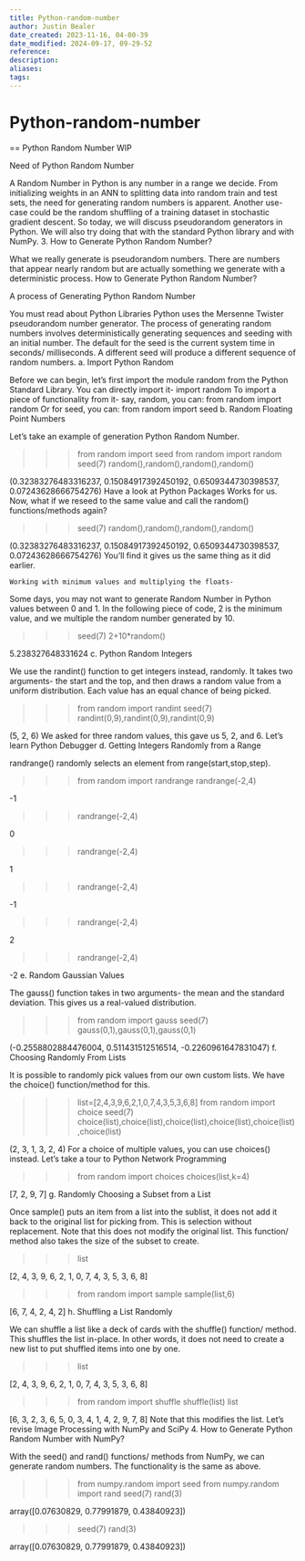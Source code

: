 ```yaml
---
title: Python-random-number
author: Justin Bealer
date_created: 2023-11-16, 04-00-39
date_modified: 2024-09-17, 09-29-52
reference: 
description: 
aliases: 
tags: 
---
```

# Python-random-number
== Python Random Number WIP

Need of Python Random Number

A Random Number in Python is any number in a range we decide. From initializing weights in an ANN to splitting data into random train and test sets, the need for generating random numbers is apparent. Another use-case could be the random shuffling of a training dataset in stochastic gradient descent. So today, we will discuss pseudorandom generators in Python. We will also try doing that with the standard Python library and with NumPy.
3. How to Generate Python Random Number?

What we really generate is pseudorandom numbers. There are numbers that appear nearly random but are actually something we generate with a deterministic process.
How to Generate Python Random Number?

A process of Generating Python Random Number

You must read about Python Libraries
Python uses the Mersenne Twister pseudorandom number generator. The process of generating random numbers involves deterministically generating sequences and seeding with an initial number. The default for the seed is the current system time in seconds/ milliseconds. A different seed will produce a different sequence of random numbers.
a. Import Python Random

Before we can begin, let’s first import the module random from the Python Standard Library. You can directly import it-
import random
To import a piece of functionality from it- say, random, you can:
from random import random
Or for seed, you can:
from random import seed
b. Random Floating Point Numbers

Let’s take an example of generation Python Random Number.
>>> from random import seed
>>> from random import random
>>> seed(7)
>>> random(),random(),random(),random()

(0.32383276483316237, 0.15084917392450192, 0.6509344730398537, 0.07243628666754276)
Have a look at Python Packages
Works for us. Now, what if we reseed to the same value and call the random() functions/methods again?
>>> seed(7)
>>> random(),random(),random(),random()

(0.32383276483316237, 0.15084917392450192, 0.6509344730398537, 0.07243628666754276)
You’ll find it gives us the same thing as it did earlier.

    Working with minimum values and multiplying the floats-

Some days, you may not want to generate Random Number in Python values between 0 and 1. In the following piece of code, 2 is the minimum value, and we multiple the random number generated by 10.
>>> seed(7)
>>> 2+10*random()

5.238327648331624
c. Python Random Integers

We use the randint() function to get integers instead, randomly. It takes two arguments- the start and the top, and then draws a random value from a uniform distribution. Each value has an equal chance of being picked.
>>> from random import randint
>>> seed(7)
>>> randint(0,9),randint(0,9),randint(0,9)

(5, 2, 6)
We asked for three random values, this gave us 5, 2, and 6.
Let’s learn Python Debugger
d. Getting Integers Randomly from a Range

randrange() randomly selects an element from range(start,stop,step).
>>> from random import randrange
>>> randrange(-2,4)

-1
>>> randrange(-2,4)

0
>>> randrange(-2,4)

1
>>> randrange(-2,4)

-1
>>> randrange(-2,4)

2
>>> randrange(-2,4)

-2
e. Random Gaussian Values

The gauss() function takes in two arguments- the mean and the standard deviation. This gives us a real-valued distribution.
>>> from random import gauss
>>> seed(7)
>>> gauss(0,1),gauss(0,1),gauss(0,1)

(-0.2558802884476004, 0.511431512516514, -0.2260961647831047)
f. Choosing Randomly From Lists

It is possible to randomly pick values from our own custom lists. We have the choice() function/method for this.
>>> list=[2,4,3,9,6,2,1,0,7,4,3,5,3,6,8]
>>> from random import choice
>>> seed(7)
>>> choice(list),choice(list),choice(list),choice(list),choice(list),choice(list)

(2, 3, 1, 3, 2, 4)
For a choice of multiple values, you can use choices() instead.
Let’s take a tour to Python Network Programming
>>> from random import choices
>>> choices(list,k=4)

[7, 2, 9, 7]
g. Randomly Choosing a Subset from a List

Once sample() puts an item from a list into the sublist, it does not add it back to the original list for picking from. This is selection without replacement. Note that this does not modify the original list. This function/ method also takes the size of the subset to create.
>>> list

[2, 4, 3, 9, 6, 2, 1, 0, 7, 4, 3, 5, 3, 6, 8]
>>> from random import sample
>>> sample(list,6)

[6, 7, 4, 2, 4, 2]
h. Shuffling a List Randomly

We can shuffle a list like a deck of cards with the shuffle() function/ method. This shuffles the list in-place. In other words, it does not need to create a new list to put shuffled items into one by one.
>>> list

[2, 4, 3, 9, 6, 2, 1, 0, 7, 4, 3, 5, 3, 6, 8]
>>> from random import shuffle
>>> shuffle(list)
>>> list

[6, 3, 2, 3, 6, 5, 0, 3, 4, 1, 4, 2, 9, 7, 8]
Note that this modifies the list.
Let’s revise Image Processing with NumPy and SciPy
4. How to Generate Python Random Number with NumPy?

With the seed() and rand() functions/ methods from NumPy, we can generate random numbers. The functionality is the same as above.
>>> from numpy.random import seed
>>> from numpy.random import rand
>>> seed(7)
>>> rand(3)

array([0.07630829, 0.77991879, 0.43840923])
>>> seed(7)
>>> rand(3)

array([0.07630829, 0.77991879, 0.43840923])





